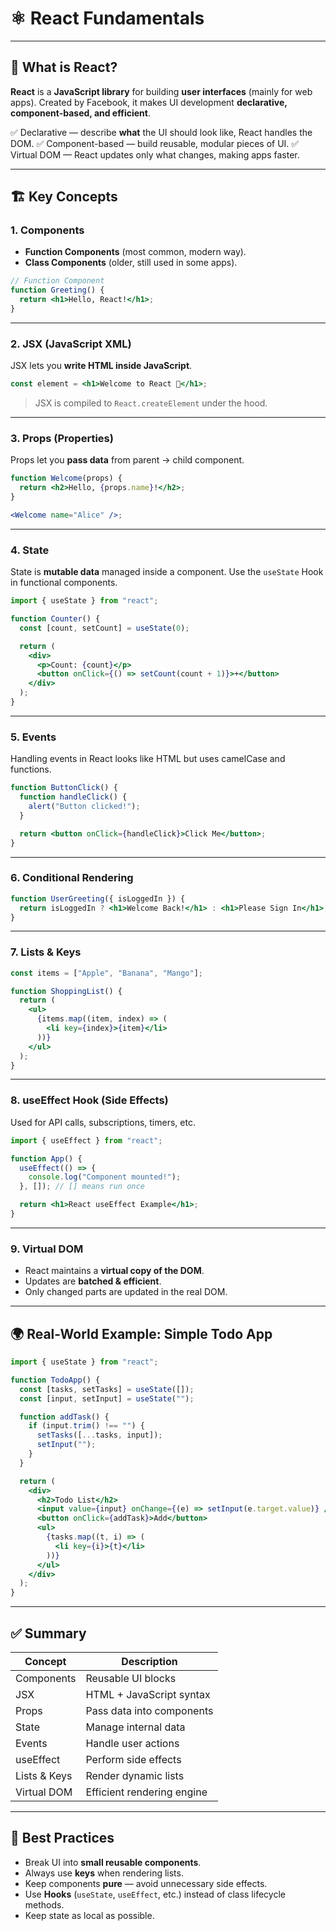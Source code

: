 # ⚛️ React Fundamentals

---

## 📖 What is React?

**React** is a **JavaScript library** for building **user interfaces** (mainly for web apps).
Created by Facebook, it makes UI development **declarative, component-based, and efficient**.

✅ Declarative — describe **what** the UI should look like, React handles the DOM.
✅ Component-based — build reusable, modular pieces of UI.
✅ Virtual DOM — React updates only what changes, making apps faster.

---

## 🏗 Key Concepts

### 1. Components

* **Function Components** (most common, modern way).
* **Class Components** (older, still used in some apps).

```jsx
// Function Component
function Greeting() {
  return <h1>Hello, React!</h1>;
}
```

---

### 2. JSX (JavaScript XML)

JSX lets you **write HTML inside JavaScript**.

```jsx
const element = <h1>Welcome to React 🚀</h1>;
```

> JSX is compiled to `React.createElement` under the hood.

---

### 3. Props (Properties)

Props let you **pass data** from parent → child component.

```jsx
function Welcome(props) {
  return <h2>Hello, {props.name}!</h2>;
}

<Welcome name="Alice" />;
```

---

### 4. State

State is **mutable data** managed inside a component.
Use the `useState` Hook in functional components.

```jsx
import { useState } from "react";

function Counter() {
  const [count, setCount] = useState(0);

  return (
    <div>
      <p>Count: {count}</p>
      <button onClick={() => setCount(count + 1)}>+</button>
    </div>
  );
}
```

---

### 5. Events

Handling events in React looks like HTML but uses camelCase and functions.

```jsx
function ButtonClick() {
  function handleClick() {
    alert("Button clicked!");
  }

  return <button onClick={handleClick}>Click Me</button>;
}
```

---

### 6. Conditional Rendering

```jsx
function UserGreeting({ isLoggedIn }) {
  return isLoggedIn ? <h1>Welcome Back!</h1> : <h1>Please Sign In</h1>;
}
```

---

### 7. Lists & Keys

```jsx
const items = ["Apple", "Banana", "Mango"];

function ShoppingList() {
  return (
    <ul>
      {items.map((item, index) => (
        <li key={index}>{item}</li>
      ))}
    </ul>
  );
}
```

---

### 8. useEffect Hook (Side Effects)

Used for API calls, subscriptions, timers, etc.

```jsx
import { useEffect } from "react";

function App() {
  useEffect(() => {
    console.log("Component mounted!");
  }, []); // [] means run once

  return <h1>React useEffect Example</h1>;
}
```

---

### 9. Virtual DOM

* React maintains a **virtual copy of the DOM**.
* Updates are **batched & efficient**.
* Only changed parts are updated in the real DOM.

---

## 🌍 Real-World Example: Simple Todo App

```jsx
import { useState } from "react";

function TodoApp() {
  const [tasks, setTasks] = useState([]);
  const [input, setInput] = useState("");

  function addTask() {
    if (input.trim() !== "") {
      setTasks([...tasks, input]);
      setInput("");
    }
  }

  return (
    <div>
      <h2>Todo List</h2>
      <input value={input} onChange={(e) => setInput(e.target.value)} />
      <button onClick={addTask}>Add</button>
      <ul>
        {tasks.map((t, i) => (
          <li key={i}>{t}</li>
        ))}
      </ul>
    </div>
  );
}
```

---

## ✅ Summary

| Concept      | Description                |
| ------------ | -------------------------- |
| Components   | Reusable UI blocks         |
| JSX          | HTML + JavaScript syntax   |
| Props        | Pass data into components  |
| State        | Manage internal data       |
| Events       | Handle user actions        |
| useEffect    | Perform side effects       |
| Lists & Keys | Render dynamic lists       |
| Virtual DOM  | Efficient rendering engine |

---

## 🧠 Best Practices

* Break UI into **small reusable components**.
* Always use **keys** when rendering lists.
* Keep components **pure** — avoid unnecessary side effects.
* Use **Hooks** (`useState`, `useEffect`, etc.) instead of class lifecycle methods.
* Keep state as local as possible.

